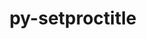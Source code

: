 ---
title: "py-setproctitle"
layout: cache
categories: [package, develop]
meta: {"compilers": ["gcc@11.4.0"], "num_specs": 35, "num_specs_by_stack": {"e4s-neoverse-v2": 18, "root": 35}, "oss": ["ubuntu22.04"], "platforms": ["linux"], "stacks": ["e4s-neoverse-v2", "root"], "targets": ["neoverse_v2", "x86_64_v3"], "versions": ["1.1.10"]}
spec_details: [{"compiler": "gcc@11.4.0", "hash": "2qw6f2ypukjncps3hn22jouqtfscaosf", "os": "ubuntu22.04", "platform": "linux", "size": "-", "stacks": ["root"], "target": "x86_64_v3", "variants": ["build_system=python_pip"], "versions": ["1.1.10"]}, {"compiler": "gcc@11.4.0", "hash": "2wgrlo54j3ncei3uyhsgjxbzbvjc5cy3", "os": "ubuntu22.04", "platform": "linux", "size": "-", "stacks": ["e4s-neoverse-v2", "root"], "target": "neoverse_v2", "variants": ["build_system=python_pip"], "versions": ["1.1.10"]}, {"compiler": "gcc@11.4.0", "hash": "3gq6fdbqmkvxps7qhvbnwrfopooy55s3", "os": "ubuntu22.04", "platform": "linux", "size": "-", "stacks": ["root"], "target": "x86_64_v3", "variants": ["build_system=python_pip"], "versions": ["1.1.10"]}, {"compiler": "gcc@11.4.0", "hash": "3om2ohpks25dhzokew3mezwopwfnbei4", "os": "ubuntu22.04", "platform": "linux", "size": "-", "stacks": ["e4s-neoverse-v2", "root"], "target": "neoverse_v2", "variants": ["build_system=python_pip"], "versions": ["1.1.10"]}, {"compiler": "gcc@11.4.0", "hash": "4mmqijvioa5ru654thvnu3hbupr6yaqw", "os": "ubuntu22.04", "platform": "linux", "size": "-", "stacks": ["e4s-neoverse-v2", "root"], "target": "neoverse_v2", "variants": ["build_system=python_pip"], "versions": ["1.1.10"]}, {"compiler": "gcc@11.4.0", "hash": "5f3svvdzkvgurkyamulqir47iz2p6bwn", "os": "ubuntu22.04", "platform": "linux", "size": "-", "stacks": ["e4s-neoverse-v2", "root"], "target": "neoverse_v2", "variants": ["build_system=python_pip"], "versions": ["1.1.10"]}, {"compiler": "gcc@11.4.0", "hash": "5m5cdeuao3qn2253dmbqnvrx6ka4yv22", "os": "ubuntu22.04", "platform": "linux", "size": "-", "stacks": ["e4s-neoverse-v2", "root"], "target": "neoverse_v2", "variants": ["build_system=python_pip"], "versions": ["1.1.10"]}, {"compiler": "gcc@11.4.0", "hash": "5t6sa3lcxw7y4dvaktvodrbosnhgj4mz", "os": "ubuntu22.04", "platform": "linux", "size": "-", "stacks": ["e4s-neoverse-v2", "root"], "target": "neoverse_v2", "variants": ["build_system=python_pip"], "versions": ["1.1.10"]}, {"compiler": "gcc@11.4.0", "hash": "7pzvx3bwwtiplum4hkehle7coaffo7iu", "os": "ubuntu22.04", "platform": "linux", "size": "-", "stacks": ["root"], "target": "x86_64_v3", "variants": ["build_system=python_pip"], "versions": ["1.1.10"]}, {"compiler": "gcc@11.4.0", "hash": "b4xseurkgjwa7adfarghr6onujvzc4se", "os": "ubuntu22.04", "platform": "linux", "size": "-", "stacks": ["e4s-neoverse-v2", "root"], "target": "neoverse_v2", "variants": ["build_system=python_pip"], "versions": ["1.1.10"]}, {"compiler": "gcc@11.4.0", "hash": "dtotoffzeu3ykhfhknfyhgqtgeiu3qjs", "os": "ubuntu22.04", "platform": "linux", "size": "-", "stacks": ["e4s-neoverse-v2", "root"], "target": "neoverse_v2", "variants": ["build_system=python_pip"], "versions": ["1.1.10"]}, {"compiler": "gcc@11.4.0", "hash": "fzgbgsygdhtymrhyahi4robejlb4owpp", "os": "ubuntu22.04", "platform": "linux", "size": "-", "stacks": ["e4s-neoverse-v2", "root"], "target": "neoverse_v2", "variants": ["build_system=python_pip"], "versions": ["1.1.10"]}, {"compiler": "gcc@11.4.0", "hash": "gzulbub64aeclkeldxv4tmkvijzdked5", "os": "ubuntu22.04", "platform": "linux", "size": "-", "stacks": ["e4s-neoverse-v2", "root"], "target": "neoverse_v2", "variants": ["build_system=python_pip"], "versions": ["1.1.10"]}, {"compiler": "gcc@11.4.0", "hash": "jxui6gr4huv6u2ywtozwnc6axskhrk3p", "os": "ubuntu22.04", "platform": "linux", "size": "-", "stacks": ["root"], "target": "x86_64_v3", "variants": ["build_system=python_pip"], "versions": ["1.1.10"]}, {"compiler": "gcc@11.4.0", "hash": "nkpw4nrdbscxtilh7o6fr4fjgjrfzjyn", "os": "ubuntu22.04", "platform": "linux", "size": "-", "stacks": ["root"], "target": "x86_64_v3", "variants": ["build_system=python_pip"], "versions": ["1.1.10"]}, {"compiler": "gcc@11.4.0", "hash": "ospmp3yirzpyet2s3nx2sfgjt2zqnxhe", "os": "ubuntu22.04", "platform": "linux", "size": "-", "stacks": ["root"], "target": "x86_64_v3", "variants": ["build_system=python_pip"], "versions": ["1.1.10"]}, {"compiler": "gcc@11.4.0", "hash": "r4ucg3vz5byugr3s4xvi52e6sy4cwlpe", "os": "ubuntu22.04", "platform": "linux", "size": "-", "stacks": ["root"], "target": "x86_64_v3", "variants": ["build_system=python_pip"], "versions": ["1.1.10"]}, {"compiler": "gcc@11.4.0", "hash": "rh5ggwm75sxknahkzamf3kudf5sfvfxb", "os": "ubuntu22.04", "platform": "linux", "size": "-", "stacks": ["e4s-neoverse-v2", "root"], "target": "neoverse_v2", "variants": ["build_system=python_pip"], "versions": ["1.1.10"]}, {"compiler": "gcc@11.4.0", "hash": "rirxg4fv5yysmg2r5vle7p24g4jkiiqm", "os": "ubuntu22.04", "platform": "linux", "size": "-", "stacks": ["root"], "target": "x86_64_v3", "variants": ["build_system=python_pip"], "versions": ["1.1.10"]}, {"compiler": "gcc@11.4.0", "hash": "s7f5bna4rrne4zl3uxgygm3weus4fxk3", "os": "ubuntu22.04", "platform": "linux", "size": "-", "stacks": ["e4s-neoverse-v2", "root"], "target": "neoverse_v2", "variants": ["build_system=python_pip"], "versions": ["1.1.10"]}, {"compiler": "gcc@11.4.0", "hash": "sp6ytsmiozxosjrd6ww7xzauxawotcpp", "os": "ubuntu22.04", "platform": "linux", "size": "-", "stacks": ["e4s-neoverse-v2", "root"], "target": "neoverse_v2", "variants": ["build_system=python_pip"], "versions": ["1.1.10"]}, {"compiler": "gcc@11.4.0", "hash": "suk5vjxfsqeiaob6xwattmyqqiht3qmu", "os": "ubuntu22.04", "platform": "linux", "size": "-", "stacks": ["root"], "target": "x86_64_v3", "variants": ["build_system=python_pip"], "versions": ["1.1.10"]}, {"compiler": "gcc@11.4.0", "hash": "suxmenusogitslmpkv7f6fjwtfesuvgw", "os": "ubuntu22.04", "platform": "linux", "size": "-", "stacks": ["root"], "target": "x86_64_v3", "variants": ["build_system=python_pip"], "versions": ["1.1.10"]}, {"compiler": "gcc@11.4.0", "hash": "ulg6efkcyirscw3eukwvk4xgnddaa7fc", "os": "ubuntu22.04", "platform": "linux", "size": "-", "stacks": ["root"], "target": "x86_64_v3", "variants": ["build_system=python_pip"], "versions": ["1.1.10"]}, {"compiler": "gcc@11.4.0", "hash": "ux5vmpxmmiqfs72l2tgs6vq5rnaczlxs", "os": "ubuntu22.04", "platform": "linux", "size": "-", "stacks": ["e4s-neoverse-v2", "root"], "target": "neoverse_v2", "variants": ["build_system=python_pip"], "versions": ["1.1.10"]}, {"compiler": "gcc@11.4.0", "hash": "uxpn5vyxeuk6inop6kmmdh4ynsvvb32f", "os": "ubuntu22.04", "platform": "linux", "size": "-", "stacks": ["e4s-neoverse-v2", "root"], "target": "neoverse_v2", "variants": ["build_system=python_pip"], "versions": ["1.1.10"]}, {"compiler": "gcc@11.4.0", "hash": "v73mzzov7waups474l23eeyvln4ku3do", "os": "ubuntu22.04", "platform": "linux", "size": "-", "stacks": ["root"], "target": "x86_64_v3", "variants": ["build_system=python_pip"], "versions": ["1.1.10"]}, {"compiler": "gcc@11.4.0", "hash": "vaxw7c5vonydmxugd2orfawb2tcq2zvd", "os": "ubuntu22.04", "platform": "linux", "size": "-", "stacks": ["root"], "target": "x86_64_v3", "variants": ["build_system=python_pip"], "versions": ["1.1.10"]}, {"compiler": "gcc@11.4.0", "hash": "veatwxbr5i2forhtjde4cgfpe2btgrrm", "os": "ubuntu22.04", "platform": "linux", "size": "-", "stacks": ["root"], "target": "x86_64_v3", "variants": ["build_system=python_pip"], "versions": ["1.1.10"]}, {"compiler": "gcc@11.4.0", "hash": "vlqmtofgcdnyxcu2z52oc7jxvpbv3nvw", "os": "ubuntu22.04", "platform": "linux", "size": "-", "stacks": ["root"], "target": "x86_64_v3", "variants": ["build_system=python_pip"], "versions": ["1.1.10"]}, {"compiler": "gcc@11.4.0", "hash": "vv4ftdlv2ja5pislrwy2kbw4xxepefzh", "os": "ubuntu22.04", "platform": "linux", "size": "-", "stacks": ["e4s-neoverse-v2", "root"], "target": "neoverse_v2", "variants": ["build_system=python_pip"], "versions": ["1.1.10"]}, {"compiler": "gcc@11.4.0", "hash": "widq3fmplskfwqgrbkg3xcucdtltiiv7", "os": "ubuntu22.04", "platform": "linux", "size": "-", "stacks": ["root"], "target": "x86_64_v3", "variants": ["build_system=python_pip"], "versions": ["1.1.10"]}, {"compiler": "gcc@11.4.0", "hash": "xitunrgh6xatpsmadcdamys6gw63m5mp", "os": "ubuntu22.04", "platform": "linux", "size": "-", "stacks": ["e4s-neoverse-v2", "root"], "target": "neoverse_v2", "variants": ["build_system=python_pip"], "versions": ["1.1.10"]}, {"compiler": "gcc@11.4.0", "hash": "y7qdwu6m7ooqqvafpd65e4umdkrqbum5", "os": "ubuntu22.04", "platform": "linux", "size": "-", "stacks": ["e4s-neoverse-v2", "root"], "target": "neoverse_v2", "variants": ["build_system=python_pip"], "versions": ["1.1.10"]}, {"compiler": "gcc@11.4.0", "hash": "yqyhw6qmqr5busgqh7aupanmobgvysvh", "os": "ubuntu22.04", "platform": "linux", "size": "-", "stacks": ["root"], "target": "x86_64_v3", "variants": ["build_system=python_pip"], "versions": ["1.1.10"]}]
---